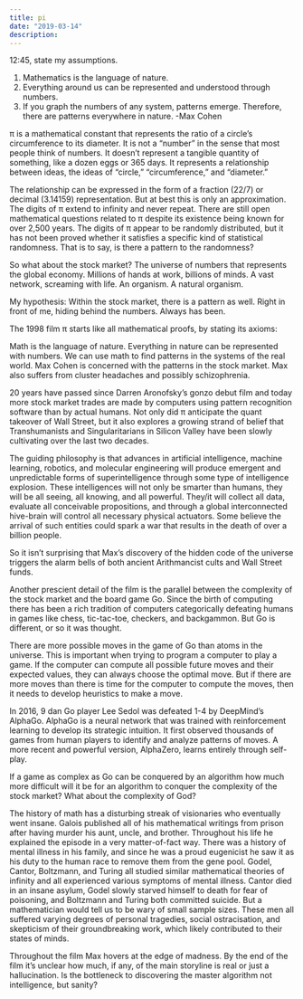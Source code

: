 ```yaml
---
title: pi
date: "2019-03-14"
description: 
---
```


12:45, state my assumptions.
1. Mathematics is the language of nature.
2. Everything around us can be represented and understood through numbers.
3. If you graph the numbers of any system, patterns emerge. Therefore, there are patterns everywhere in nature.
-Max Cohen

π is a mathematical constant that represents the ratio of a circle’s circumference to its diameter. It is not a “number” in the sense that most people think of numbers. It doesn’t represent a tangible quantity of something, like a dozen eggs or 365 days. It represents a relationship between ideas, the ideas of “circle,” “circumference,” and “diameter.”

The relationship can be expressed in the form of a fraction (22/7) or decimal (3.14159) representation. But at best this is only an approximation. The digits of π extend to infinity and never repeat. There are still open mathematical questions related to π despite its existence being known for over 2,500 years. The digits of π appear to be randomly distributed, but it has not been proved whether it satisfies a specific kind of statistical randomness. That is to say, is there a pattern to the randomness?

So what about the stock market? The universe of numbers that represents the global economy. Millions of hands at work, billions of minds. A vast network, screaming with life. An organism. A natural organism.

My hypothesis: Within the stock market, there is a pattern as well. Right in front of me, hiding behind the numbers. Always has been.

The 1998 film π starts like all mathematical proofs, by stating its axioms:

Math is the language of nature.
Everything in nature can be represented with numbers.
We can use math to find patterns in the systems of the real world.
Max Cohen is concerned with the patterns in the stock market. Max also suffers from cluster headaches and possibly schizophrenia.

20 years have passed since Darren Aronofsky’s gonzo debut film and today more stock market trades are made by computers using pattern recognition software than by actual humans. Not only did π anticipate the quant takeover of Wall Street, but it also explores a growing strand of belief that Transhumanists and Singularitarians in Silicon Valley have been slowly cultivating over the last two decades.

The guiding philosophy is that advances in artificial intelligence, machine learning, robotics, and molecular engineering will produce emergent and unpredictable forms of superintelligence through some type of intelligence explosion. These intelligences will not only be smarter than humans, they will be all seeing, all knowing, and all powerful. They/it will collect all data, evaluate all conceivable propositions, and through a global interconnected hive-brain will control all necessary physical actuators. Some believe the arrival of such entities could spark a war that results in the death of over a billion people.

So it isn’t surprising that Max’s discovery of the hidden code of the universe triggers the alarm bells of both ancient Arithmancist cults and Wall Street funds.

Another prescient detail of the film is the parallel between the complexity of the stock market and the board game Go. Since the birth of computing there has been a rich tradition of computers categorically defeating humans in games like chess, tic-tac-toe, checkers, and backgammon. But Go is different, or so it was thought.

There are more possible moves in the game of Go than atoms in the universe. This is important when trying to program a computer to play a game. If the computer can compute all possible future moves and their expected values, they can always choose the optimal move. But if there are more moves than there is time for the computer to compute the moves, then it needs to develop heuristics to make a move.

In 2016, 9 dan Go player Lee Sedol was defeated 1-4 by DeepMind’s AlphaGo. AlphaGo is a neural network that was trained with reinforcement learning to develop its strategic intuition. It first observed thousands of games from human players to identify and analyze patterns of moves. A more recent and powerful version, AlphaZero, learns entirely through self-play.

If a game as complex as Go can be conquered by an algorithm how much more difficult will it be for an algorithm to conquer the complexity of the stock market? What about the complexity of God?

The history of math has a disturbing streak of visionaries who eventually went insane. Galois published all of his mathematical writings from prison after having murder his aunt, uncle, and brother. Throughout his life he explained the episode in a very matter-of-fact way. There was a history of mental illness in his family, and since he was a proud eugenicist he saw it as his duty to the human race to remove them from the gene pool. Godel, Cantor, Boltzmann, and Turing all studied similar mathematical theories of infinity and all experienced various symptoms of mental illness. Cantor died in an insane asylum, Godel slowly starved himself to death for fear of poisoning, and Boltzmann and Turing both committed suicide. But a mathematician would tell us to be wary of small sample sizes. These men all suffered varying degrees of personal tragedies, social ostracisation, and skepticism of their groundbreaking work, which likely contributed to their states of minds.

Throughout the film Max hovers at the edge of madness. By the end of the film it’s unclear how much, if any, of the main storyline is real or just a hallucination. Is the bottleneck to discovering the master algorithm not intelligence, but sanity?